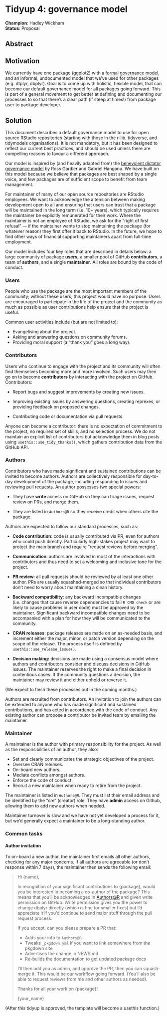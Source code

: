 
# Tidyup 4: governance model

**Champion**: Hadley Wickham  
**Status**: Proposal

## Abstract

## Motivation

We currently have one package (ggplot2) with a [formal governance
model](https://github.com/tidyverse/ggplot2/blob/master/GOVERNANCE.md),
and an informal, undocumented model that we’ve used for other packages
(e.g. dtplyr, dbplyr). Goal is to come up with holistic, flexible model,
that can become our default governance model for all packages going
forward. This is part of a general movement to get better at defining
and documenting our processes to so that there’s a clear path (if steep
at times!) from package user to package developer.

## Solution

This document describes a default governance model to use for open
source RStudio repositories (starting with those in the r-lib,
tidyverse, and tidymodels organisations). It is not mandatory, but it
has been designed to reflect our current best practices, and should be
used unless there are compelling reasons to favour a different approach.

Our model is inspired by (and heavily adapted from) the [benevolent
dictator governance
model](http://oss-watch.ac.uk/resources/benevolentdictatorgovernancemodel)
by Ross Gardler and Gabriel Hanganu. We have built on this model because
we believe that packages are best shaped by a single voice, and few
packages are of sufficient scope to benefit from team management.

For maintainer of many of our open source repositories are RStudio
employees. We want to acknowledge the a tension between making
development open to all and ensuring that users can trust that a package
will be maintained in the long term (i.e. 10+ years), which typically
requires the maintainer be explicitly remunerated for their work. Where
the maintainer is not an employee of RStudio, we ask for the “right of
first refusal” — if the maintainer wants to stop maintaining the package
(for whatever reason) they first offer it back to RStudio. In the
future, we hope to find other ways of financial supporting maintainers
apart from full-time employment.

Our model includes four key roles that are described in details below: a
large community of package **users,** a smaller pool of GitHub
**contributors**, a team of **authors**, and a single **maintainer**.
All roles are bound by the code of conduct.

### Users

People who use the package are the most important members of the
community; without these users, this project would have no purpose.
Users are encouraged to participate in the life of the project and the
community as much as possible as user contributions help ensure that the
project is useful.

Common user activities include (but are not limited to):

-   Evangelising about the project.
-   Asking and answering questions on community forums.
-   Providing moral support (a “thank you” goes a long way).

### Contributors

Users who continue to engage with the project and its community will
often find themselves becoming more and more involved. Such users may
then go on to become **contributors** by interacting with the project on
GitHub. Contributors:

-   Report bugs and suggest improvements by creating new issues.

-   Improving existing issues by answering questions, creating reprexes,
    or providing feedback on proposed changes.

-   Contributing code or documentation via pull requests.

Anyone can become a contributor: there is no expectation of commitment
to the project, no required set of skills, and no selection process. We
do not maintain an explicit list of contributors but acknowledge them in
blog posts using `usethis::use_tidy_thanks()`, which gathers
contribution data from the GitHub API.

### Authors

Contributors who have made significant and sustained contributions can
be invited to become authors. Authors are collectively responsible for
day-to-day development of the package, including responding to issues
and reviewing pull requests. An author possesses two special powers:

-   They have **write** access on GitHub so they can triage issues,
    request review on PRs, and merge them.

-   They are listed in `Authors@R` so they receive credit when others
    cite the package.

Authors are expected to follow our standard processes, such as:

-   **Code contribution**: code is usually contributed via PR, even for
    authors who could push directly. Particularly high-stakes project
    may want to protect the main branch and require “request reviews
    before merging”.

-   **Communication**: authors are involved in most of the interactions
    with contributors and thus need to set a welcoming and inclusive
    tone for the project.

-   **PR review**: all pull requests should be reviewed by at least one
    other author. PRs are usually squashed-merged so that individual
    contributors don’t need to worry about maintaining a clean history.

-   **Backward compatibility**: any backward incompatible changes
    (i.e. changes that cause reverse dependencies to fail `R CMD check`
    or are likely to cause problems in user code) must be approved by
    the maintainer. Significant backward incompatible changes need to be
    accompanied with a plan for how they will be communicated to the
    community.

-   **CRAN releases**: package releases are made on an as-needed basis,
    and increment either the major, minor, or patch version depending on
    the scope of the release. The process itself is defined by
    `usethis::use_release_issue()`.

-   **Decision making:** decisions are made using a consensus model
    where authors and contributors consider and discuss decisions in
    GitHub issues. The maintainer reserves the right to make a final
    decision in contentious cases. If the community questions a
    decision, the maintainer may review it and either uphold or reverse
    it.

(We expect to flesh these processes out in the coming months.)

Authors are recruited from contributors. An invitation to join the
authors can be extended to anyone who has made significant and sustained
contributions, and has acted in accordance with the code of conduct. Any
existing author can propose a contributor be invited team by emailing
the maintainer.

### Maintainer

A maintainer is the author with primary responsibility for the project.
As well as the responsibilities of an author, they also:

-   Set and clearly communicates the strategic objectives of the
    project.
-   Oversee CRAN releases.
-   On-board new authors.
-   Mediate conflicts amongst authors.
-   Enforce the code of conduct.
-   Recruit a new maintainer when ready to retire from the project.

The maintainer is listed in `Authors@R`. They must list their email
address and be identified by the “cre” (creator) role. They have
**admin** access on Github, allowing them to add new authors when
needed.

Maintainer turnover is slow and we have not yet developed a process for
it, but we’d generally expect a maintainer to be a long-standing author.

### Common tasks

#### Author invitation

To on-board a new author, the maintainer first emails all other authors,
checking for any major concerns. If all authors are agreeable (or don’t
response within 7 days), the maintainer then sends the following email:

> Hi {name},
>
> In recognition of your significant contributions to {package}, would
> you be interested in becoming a co-author of the package? This means
> that you’ll be acknowledged in <Authors@R> and given write permission
> on GitHub. Write permission gives you the power to change dbplyr
> directly (which is fine for smaller fixes) but I’d appreciate it if
> you’d continue to send major stuff through the pull request process.
>
> If you accept, can you please prepare a PR that:
>
> -   Adds your info to `Authors@R`
> -   Tweaks `_pkgdown.yml` if you want to link somewhere from the
>     pkgdown site
> -   Advertises the change in NEWS.md
> -   Re-builds the documentation to get updated package docs
>
> I’ll then add you as admin, and approve the PR, then you can
> squash-merge it. This would be our workflow going forward. (You’ll
> also be able to request reviews from me and other authors as needed).
>
> Thanks for all your work on {package}!
>
> {your\_name}

(After this tidyup is approved, the template will become a usethis
function.)
